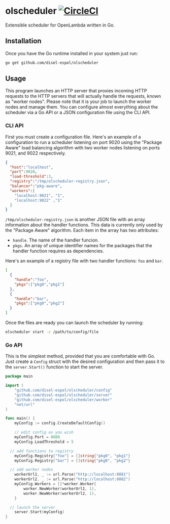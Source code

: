 # olscheduler [![CircleCI](https://circleci.com/gh/disel-espol/olscheduler.svg?style=svg)](https://circleci.com/gh/disel-espol/olscheduler)

Extensible scheduler for OpenLambda written in Go.

## Installation

Once you have the Go runtime installed in your system just run:

``` bash
go get github.com/disel-espol/olscheduler
```

## Usage 

This program launches an HTTP server that proxies incoming HTTP requests to the
HTTP servers that will actually handle the requests, known as "worker nodes". 
Please note that it is your job to launch the worker nodes and manage them. You 
can configure almost everything about the scheduler via a Go API or a JSON 
configuration file using the CLI API.

### CLI API

First you must create a configuration file. Here's an example of a configuration
to run a scheduler listening on port 9020 using the "Package Aware" load 
balancing algorithm with two worker nodes listening on ports 9021, and 9022 
respectively.

``` JSON
{
  "host":"localhost",
  "port":9020,
  "load-threshold":3,
  "registry":"/tmp/olscheduler-registry.json",
  "balancer":"pkg-aware",
  "workers":[
    "localhost:9021", "1",
    "localhost:9022" ,"1"
  ]
}
```

`/tmp/olscheduler-registry.json` is another JSON file with an array information 
about the handler functions. This data is currently only used by the 
"Package Aware" algorithm. Each item in the array has two attributes:

- `handle`. The name of the handler funcion.
- `pkgs`. An array of unique identifier names for the packages that the handler 
  function requires as dependencies.

Here's an example of a registry file with two handler functions: `foo` and `bar`.

``` JSON
[
  {
    "handle":"foo",
    "pkgs":["pkg0","pkg1"]
  },
  {
    "handle":"bar",
    "pkgs":["pkg0","pkg2"]
  }
]
```

Once the files are ready you can launch the scheduler by running:

``` bash
olscheduler start -c /path/to/config/file 
```

### Go API

This is the simplest method, provided that you are comfortable with Go. Just 
create a `Config` struct with the desired configuration and then pass it to the 
`server.Start()` function to start the server.

``` Go
package main

import (
	"github.com/disel-espol/olscheduler/config"
	"github.com/disel-espol/olscheduler/server"
	"github.com/disel-espol/olscheduler/worker"
	"net/url"
)

func main() {
	myConfig := config.CreateDefaultConfig()

	// edit config as you wish
	myConfig.Port = 8080
	myConfig.LoadThreshold = 5

  // add functions to registry
	myConfig.Registry["foo"] = []string{"pkg0", "pkg1"}
	myConfig.Registry["bar"] = []string{"pkg0", "pkg2"}

  // add worker nodes
	workerUrl1, _ := url.Parse("http://localhost:8081")
	workerUrl2, _ := url.Parse("http://localhost:8082")
	myConfig.Workers = []*worker.Worker{
		worker.NewWorker(workerUrl1, 1),
		worker.NewWorker(workerUrl2, 1),
	}

  // launch the server
	server.Start(myConfig)
}
```


